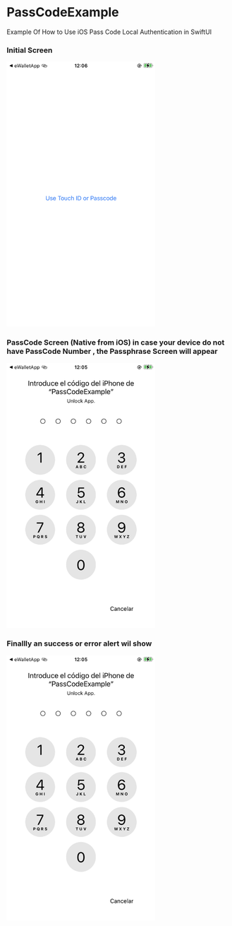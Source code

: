 # PassCodeExample
Example Of How to Use  iOS Pass Code  Local Authentication in SwiftUI
### Initial Screen

<img src="/readmeDocs/image0.png"  height="600" alt="Init Screen"/>

### PassCode Screen (Native from iOS) in case your device do not have PassCode Number , the Passphrase Screen will appear
<img src="/readmeDocs/image1.png"  height="600" alt="PassCode Screen"/>

### Finallly an success or error alert wil show

<img src="/readmeDocs/image1.png"  height="600" alt="Success Screen"/>


